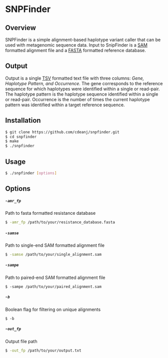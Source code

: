 # SNPFinder

## Overview
SNPFinder is a simple alignment-based haplotype variant caller that can be used with metagenomic sequence data. Input to SnipFinder is a [SAM](http://samtools.github.io/hts-specs/SAMv1.pdf) formatted alignment file and a [FASTA](https://en.wikipedia.org/wiki/FASTA_format) formatted reference database. 

## Output
Output is a single [TSV](https://en.wikipedia.org/wiki/Tab-separated_values) formatted text file with three columns: *Gene, Haplotype Pattern, and Occurrence*. The gene corresponds to the reference sequence for which haplotypes were identified within a single or read-pair. The haplotype pattern is the haplotype sequence identified within a single or read-pair. Occurrence is the number of times the current haplotype pattern was identified within a target reference sequence.

## Installation
```bash
$ git clone https://github.com/cdeanj/snpfinder.git
$ cd snpfinder
$ make
$ ./snpfinder
```

## Usage
```bash
$ ./snpfinder [options]
```

## Options

##### `-amr_fp`
Path to fasta formatted resistance database
```bash
$ -amr_fp /path/to/your/resistance_database.fasta
```

##### `-samse`
Path to single-end SAM formatted alignment file
```bash
$ -samse /path/to/your/single_alignment.sam
```

##### `-sampe`
Path to paired-end SAM formatted alignment file
```
$ -sampe /path/to/your/paired_alignment.sam
```

##### `-b`
Boolean flag for filtering on unique alignments
```
$ -b
```

##### `-out_fp`
Output file path
```bash
$ -out_fp /path/to/your/output.txt
```
